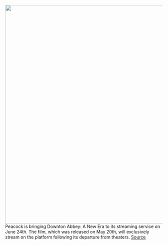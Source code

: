 <img src='https://cdn.vox-cdn.com/thumbor/Vc6rUamo4gnX3Gw-Uj0X24Z37vY=/0x0:1200x800/1200x800/filters:focal(504x304:696x496)/cdn.vox-cdn.com/uploads/chorus_image/image/70976770/downton_abbey_new_era.0.jpeg' width='700px' /><br/>
Peacock is bringing Downton Abbey: A New Era to its streaming service on June 24th. The film, which was released on May 20th, will exclusively stream on the platform following its departure from theaters.
<a href='https://www.theverge.com/2022/6/14/23167984/peacock-nbc-downton-abbey-new-era-24-7-channel'> Source <a/>